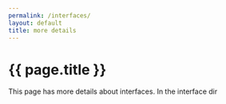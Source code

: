 ```yaml
---
permalink: /interfaces/
layout: default
title: more details
---
```


# {{ page.title }}

This page has more details about interfaces. In the interface dir
